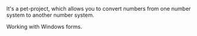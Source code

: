 It's a pet-project, which allows you to convert numbers from one number system to another number system.

Working with Windows forms.
